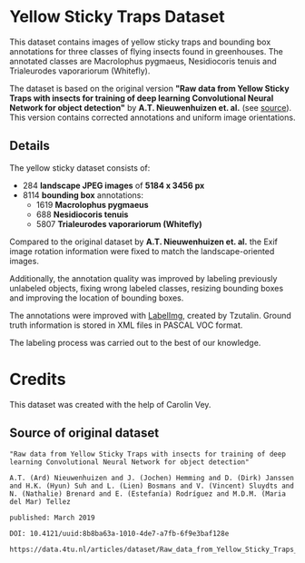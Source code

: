 # Yellow Sticky Traps Dataset
This dataset contains images of yellow sticky traps and bounding box annotations for three classes of flying insects found in greenhouses.
The annotated classes are Macrolophus pygmaeus, Nesidiocoris tenuis and Trialeurodes vaporariorum (Whitefly).

The dataset is based on the original version **"Raw data from Yellow Sticky Traps with insects for training of deep learning Convolutional Neural Network for object detection"** by **A.T. Nieuwenhuizen et. al.** (see [source](https://data.4tu.nl/articles/dataset/Raw_data_from_Yellow_Sticky_Traps_with_insects_for_training_of_deep_learning_Convolutional_Neural_Network_for_object_detection/12707066)).
This version contains corrected annotations and uniform image orientations.

## Details
The yellow sticky dataset consists of:
* 284 **landscape JPEG images** of **5184 x 3456 px**
* 8114 **bounding box** annotations:
    * 1619 **Macrolophus pygmaeus**
    * 688 **Nesidiocoris tenuis**
    * 5807 **Trialeurodes vaporariorum (Whitefly)**

Compared to the original dataset by **A.T. Nieuwenhuizen et. al.** the Exif image rotation information were fixed to match the landscape-oriented images.

Additionally, the annotation quality was improved by labeling previously unlabeled objects, fixing wrong labeled classes, resizing bounding boxes and improving the location of bounding boxes.

The annotations were improved with [LabelImg](https://github.com/tzutalin/labelImg), created by Tzutalin. Ground truth information is stored in XML files in PASCAL VOC format.

The labeling process was carried out to the best of our knowledge.

# Credits
This dataset was created with the help of Carolin Vey.

## Source of original dataset
```
"Raw data from Yellow Sticky Traps with insects for training of deep learning Convolutional Neural Network for object detection"

A.T. (Ard) Nieuwenhuizen and J. (Jochen) Hemming and D. (Dirk) Janssen and H.K. (Hyun) Suh and L. (Lien) Bosmans and V. (Vincent) Sluydts and N. (Nathalie) Brenard and E. (Estefanía) Rodríguez and M.D.M. (Maria del Mar) Tellez

published: March 2019

DOI: 10.4121/uuid:8b8ba63a-1010-4de7-a7fb-6f9e3baf128e

https://data.4tu.nl/articles/dataset/Raw_data_from_Yellow_Sticky_Traps_with_insects_for_training_of_deep_learning_Convolutional_Neural_Network_for_object_detection/12707066
```
